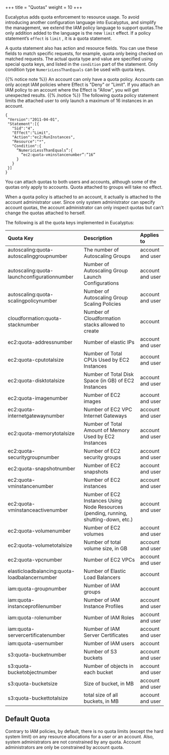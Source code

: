 +++
title = "Quotas"
weight = 10
+++

Eucalyptus adds quota enforcement to resource usage. To avoid introducing another configuration language into Eucalyptus, and simplify the management, we extend the IAM policy language to support quotas.The only addition added to the language is the new `limit` effect. If a policy statement’s `effect` is `limit` , it is a quota statement. 

A quota statement also has action and resource fields. You can use these fields to match specific requests, for example, quota only being checked on matched requests. The actual quota type and value are specified using special quota keys, and listed in the `condition` part of the statement. Only condition type `NumericLessThanEquals` can be used with quota keys. 


{{% notice note %}}
An account can only have a quota policy. Accounts can only accept IAM policies where Effect is "Deny" or "Limit". If you attach an IAM policy to an account where the Effect is "Allow", you will get unexpected results. 
{{% /notice %}}
The following quota policy statement limits the attached user to only launch a maximum of 16 instances in an account. 


    {
     "Version":"2011-04-01",
     "Statement":[{
       "Sid":"4",
       "Effect":"Limit",
       "Action":"ec2:RunInstances",
       "Resource":"*",
       "Condition":{
         “NumericLessThanEquals”:{
           “ec2:quota-vminstancenumber”:”16”
         }
       }
     }]
    }

You can attach quotas to both users and accounts, although some of the quotas only apply to accounts. Quota attached to groups will take no effect. 

When a quota policy is attached to an account, it actually is attached to the account administrator user. Since only system administrator can specify account quotas, the account administrator can only inspect quotas but can't change the quotas attached to herself. 

The following is all the quota keys implemented in Eucalyptus: 



| Quota Key | Description | Applies to | 
|  :---- |  :---- |  :---- | 
| autoscaling:quota-autoscalinggroupnumber | The number of Autoscaling Groups | account and user | 
| autoscaling:quota-launchconfigurationnumber | Number of Autoscaling Group Launch Configurations | account and user | 
| autoscaling:quota-scalingpolicynumber | Number of Autoscaling Group Scaling Policies | account and user | 
| cloudformation:quota-stacknumber | Number of Cloudformation stacks allowed to create | account | 
| ec2:quota-addressnumber | Number of elastic IPs | account and user | 
| ec2:quota-cputotalsize | Number of Total CPUs Used by EC2 Instances | account and user | 
| ec2:quota-disktotalsize | Number of Total Disk Space (in GB) of EC2 Instances | account and user | 
| ec2:quota-imagenumber | Number of EC2 images | account and user | 
| ec2:quota-internetgatewaynumber | Number of EC2 VPC Internet Gateways | account and user | 
| ec2:quota-memorytotalsize | Number of Total Amount of Memory Used by EC2 Instances | account and user | 
| ec2:quota-securitygroupnumber | Number of EC2 security groups | account and user | 
| ec2:quota-snapshotnumber | Number of EC2 snapshots | account and user | 
| ec2:quota-vminstancenumber | Number of EC2 instances | account and user | 
| ec2:quota-vminstanceactivenumber | Number of EC2 Instances Using Node Resources (pending, running, shutting-down, etc.) | account and user | 
| ec2:quota-volumenumber | Number of EC2 volumes | account and user | 
| ec2:quota-volumetotalsize | Number of total volume size, in GB | account and user | 
| ec2:quota-vpcnumber | Number of EC2 VPCs | account and user | 
| elasticloadbalancing:quota-loadbalancernumber | Number of Elastic Load Balancers | account | 
| iam:quota-groupnumber | Number of IAM groups | account | 
| iam:quota-instanceprofilenumber | Number of IAM Instance Profiles | account and user | 
| iam:quota-rolenumber | Number of IAM Roles | account and user | 
| iam:quota-servercertificatenumber | Number of IAM Server Certificates | account and user | 
| iam:quota-usernumber | Number of IAM users | account | 
| s3:quota-bucketnumber | Number of S3 buckets | account and user | 
| s3:quota-bucketobjectnumber | Number of objects in each bucket | account and user | 
| s3:quota-bucketsize | Size of bucket, in MB | account and user | 
| s3:quota-buckettotalsize | total size of all buckets, in MB | account and user | 


## Default Quota
Contrary to IAM policies, by default, there is no quota limits (except the hard system limit) on any resource allocations for a user or an account. Also, system administrators are not constrained by any quota. Account administrators are only be constrained by account quota. 

